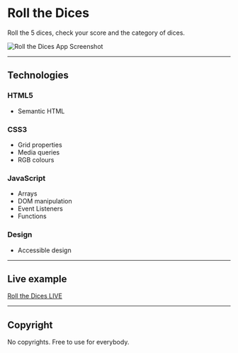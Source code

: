 # Roll the Dices

Roll the 5 dices, check your score and the category of dices.

![Roll the Dices App Screenshot](https://small-projects.s3.eu-west-2.amazonaws.com/roll_the_dices/capture.jpg)

---

## Technologies

### HTML5

* Semantic HTML

### CSS3

* Grid properties
* Media queries
* RGB colours

### JavaScript

* Arrays
* DOM manipulation
* Event Listeners
* Functions

### Design

* Accessible design

---

## Live example

[Roll the Dices LIVE](https://small-projects.s3.eu-west-2.amazonaws.com/roll_the_dices/index.html)

---

## Copyright

No copyrights. Free to use for everybody.
